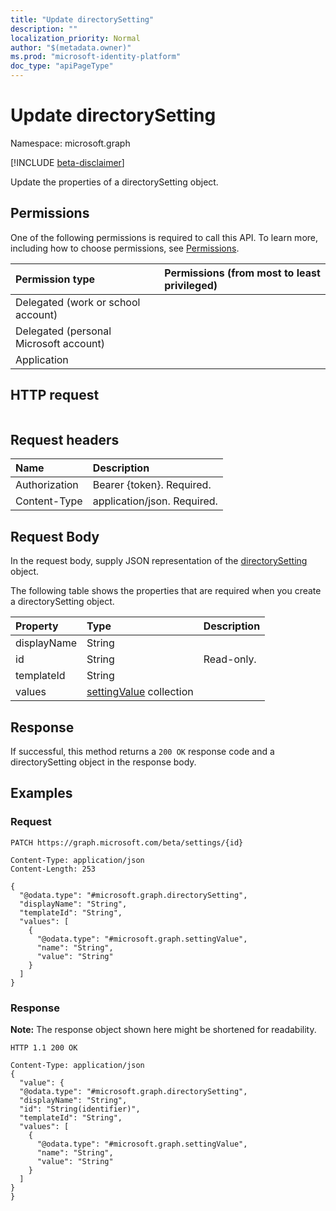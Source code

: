 ```yaml
---
title: "Update directorySetting"
description: ""
localization_priority: Normal
author: "$(metadata.owner)"
ms.prod: "microsoft-identity-platform"
doc_type: "apiPageType"
---
```


# Update directorySetting

Namespace: microsoft.graph

[!INCLUDE [beta-disclaimer](../../includes/beta-disclaimer.md)]

Update the properties of a directorySetting object.

## Permissions

One of the following permissions is required to call this API. To learn more, including how to choose permissions, see [Permissions](/graph/permissions-reference).

| Permission type                        | Permissions (from most to least privileged) |
| :------------------------------------- | :------------------------------------------ |
| Delegated (work or school account)     |                                             |
| Delegated (personal Microsoft account) |                                             |
| Application                            |                                             |

## HTTP request

<!-- {
  "blockType": "ignored"
}
-->

```http

```

## Request headers

| Name          | Description                 |
| :------------ | :-------------------------- |
| Authorization | Bearer {token}. Required.   |
| Content-Type  | application/json. Required. |

## Request Body

In the request body, supply JSON representation of the [directorySetting](../resources/-directorysetting.md) object.

<!-- Actions and Functions -->

<!-- CRUD Methods -->

The following table shows the properties that are required when you create a directorySetting object.

| Property    | Type                                                    | Description |
| :---------- | :------------------------------------------------------ | :---------- |
| displayName | String                                                  |             |
| id          | String                                                  | Read-only.  |
| templateId  | String                                                  |             |
| values      | [settingValue](../resources/settingvalue.md) collection |             |

## Response

If successful, this method returns a `200 OK` response code and a directorySetting object in the response body.

## Examples

### Request

<!-- {
  "blockType": "request",
  "name": "update_directorysetting"
}
-->

```http
PATCH https://graph.microsoft.com/beta/settings/{id}

Content-Type: application/json
Content-Length: 253

{
  "@odata.type": "#microsoft.graph.directorySetting",
  "displayName": "String",
  "templateId": "String",
  "values": [
    {
      "@odata.type": "#microsoft.graph.settingValue",
      "name": "String",
      "value": "String"
    }
  ]
}

```

### Response

**Note:** The response object shown here might be shortened for readability.

<!-- {
  "blockType": "response",
  "truncated": true,
  "@odata.type": "Microsoft.DirectoryServices.directorySetting"
}
-->

```http
HTTP 1.1 200 OK

Content-Type: application/json
{
  "value": {
  "@odata.type": "#microsoft.graph.directorySetting",
  "displayName": "String",
  "id": "String(identifier)",
  "templateId": "String",
  "values": [
    {
      "@odata.type": "#microsoft.graph.settingValue",
      "name": "String",
      "value": "String"
    }
  ]
}
}

```
